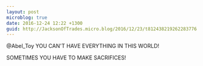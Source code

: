 ```yaml
---
layout: post
microblog: true
date: 2016-12-24 12:22 +1300
guid: http://JacksonOfTrades.micro.blog/2016/12/23/t812438219262283776.html
---
```

@Abel_Toy YOU CAN'T HAVE EVERYTHING IN THIS WORLD!

SOMETIMES YOU HAVE TO MAKE SACRIFICES!
